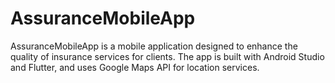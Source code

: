 # AssuranceMobileApp
AssuranceMobileApp is a mobile application designed to enhance the quality of insurance services for clients. The app is built with Android Studio and Flutter, and uses Google Maps API for location services.
